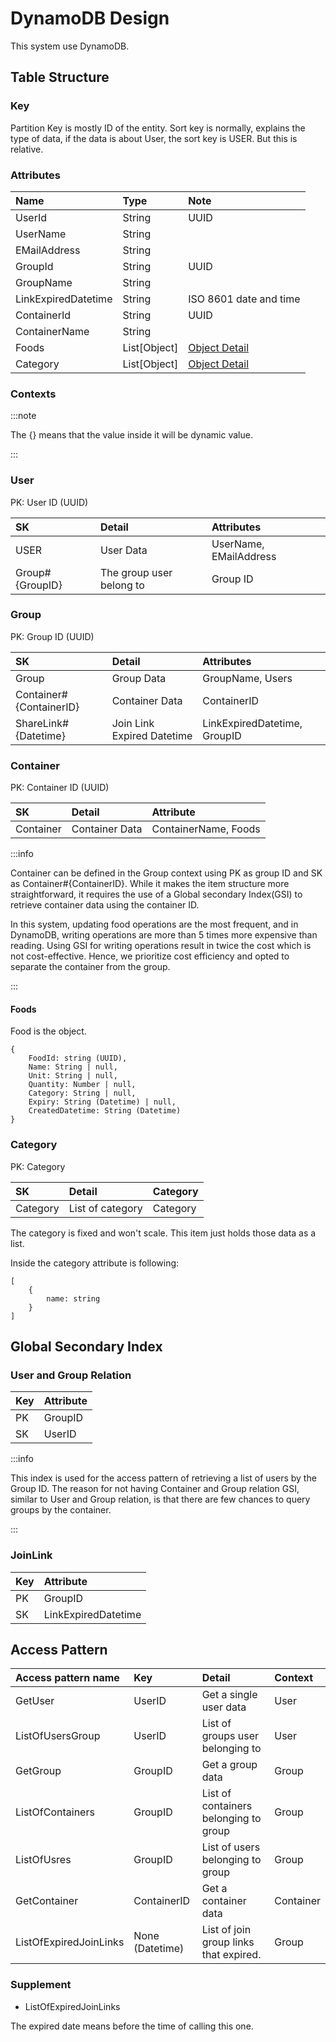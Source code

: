 # DynamoDB Design

This system use DynamoDB.

## Table Structure

### Key

Partition Key is mostly ID of the entity.
Sort key is normally, explains the type of data, if the data is about User, the sort key is USER. But this is relative.

### Attributes

| Name                | Type         | Note                                |
|:--------------------|:-------------|:------------------------------------|
| UserId              | String       | UUID                                |
| UserName            | String       |                                     |
| EMailAddress        | String       |                                     |
| GroupId             | String       | UUID                                |
| GroupName           | String       |                                     |
| LinkExpiredDatetime | String       | ISO 8601 date and time              | 
| ContainerId         | String       | UUID                                |
| ContainerName       | String       |                                     |
| Foods               | List[Object] | [Object Detail](/database#foods)    |
| Category            | List[Object] | [Object Detail](/database#category) |

### Contexts

:::note

The {} means that the value inside it will be dynamic value.

:::

### User

PK: User ID (UUID)

| SK              | Detail                   | Attributes             |
|:----------------|:-------------------------|:-----------------------|
| USER            | User Data                | UserName, EMailAddress |
| Group#{GroupID} | The group user belong to | Group ID               |

### Group

PK: Group ID (UUID)

| SK                      | Detail                     | Attributes                   |
|:------------------------|:---------------------------|:-----------------------------|
| Group                   | Group Data                 | GroupName, Users             |
| Container#{ContainerID} | Container Data             | ContainerID                  |
| ShareLink#{Datetime}    | Join Link Expired Datetime | LinkExpiredDatetime, GroupID |

### Container

PK: Container ID (UUID)

| SK        | Detail         | Attribute            |
|:----------|:---------------|:---------------------|
| Container | Container Data | ContainerName, Foods |

:::info

Container can be defined in the Group context using PK as group ID and SK as Container#{ContainerID}.
While it makes the item structure more straightforward, it requires the use of a Global secondary Index(GSI) to retrieve container data using the container ID.

In this system, updating food operations are the most frequent, and in DynamoDB, writing operations are more than 5 times more expensive than reading.
Using GSI for writing operations result in twice the cost which is not cost-effective. Hence, we prioritize cost efficiency and opted to separate the container from the group.

:::

#### Foods

Food is the object.

```object
{
    FoodId: string (UUID),
    Name: String | null,
    Unit: String | null,
    Quantity: Number | null,
    Category: String | null,
    Expiry: String (Datetime) | null,
    CreatedDatetime: String (Datetime)
}
```

### Category

PK: Category

| SK       | Detail           | Category |
|:---------|:-----------------|:---------|
| Category | List of category | Category |

The category is fixed and won't scale.
This item just holds those data as a list.

Inside the category attribute is following:

```object
[
    {
        name: string
    }
]
```

## Global Secondary Index

### User and Group Relation

| Key | Attribute |
|:----|:----------|
| PK  | GroupID   |
| SK  | UserID    |

:::info

This index is used for the access pattern of retrieving a list of users by the Group ID.
The reason for not having Container and Group relation GSI, similar to User and Group relation, is that there are few chances to query groups by the container.

:::

### JoinLink

| Key | Attribute           |
|:----|:--------------------|
| PK  | GroupID             |
| SK  | LinkExpiredDatetime |

## Access Pattern

| Access pattern name    | Key             | Detail                                 | Context   |
|:-----------------------|:----------------|:---------------------------------------|:----------|
| GetUser                | UserID          | Get a single user data                 | User      |
| ListOfUsersGroup       | UserID          | List of groups user belonging to       | User      |
| GetGroup               | GroupID         | Get a group data                       | Group     |
| ListOfContainers       | GroupID         | List of containers belonging to group  | Group     |
| ListOfUsres            | GroupID         | List of users belonging to group       | Group     |
| GetContainer           | ContainerID     | Get a container data                   | Container |
| ListOfExpiredJoinLinks | None (Datetime) | List of join group links that expired. | Group     |


### Supplement

* ListOfExpiredJoinLinks

The expired date means before the time of calling this one.
